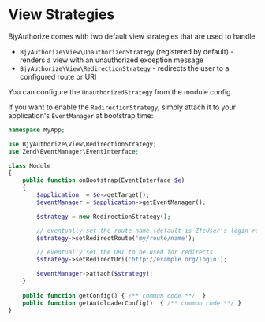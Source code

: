 # View Strategies

BjyAuthorize comes with two default view strategies that are used to handle

 * `BjyAuthorize\View\UnauthorizedStrategy` (registered by default) - renders a view with an unauthorized exception message
 * `BjyAuthorize\View\RedirectionStrategy` - redirects the user to a configured route or URI

You can configure the `UnauthorizedStrategy` from the module config.

If you want to enable the `RedirectionStrategy`, simply attach it to your application's `EventManager`
at bootstrap time:


```php
namespace MyApp;

use BjyAuthorize\View\RedirectionStrategy;
use Zend\EventManager\EventInterface;

class Module
{
    public function onBootstrap(EventInterface $e) 
    {
        $application  = $e->getTarget();
        $eventManager = $application->getEventManager();

        $strategy = new RedirectionStrategy();

        // eventually set the route name (default is ZfcUser's login route)
        $strategy->setRedirectRoute('my/route/name');

        // eventually set the URI to be used for redirects
        $strategy->setRedirectUri('http://example.org/login');

        $eventManager->attach($strategy);
    }
   
    public function getConfig() { /** common code **/  }
    public function getAutoloaderConfig()  { /** common code **/ }
}
```
